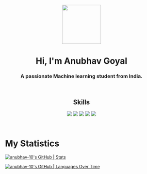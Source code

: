 <p align="center">
  <img style="width:8rem; height:auto" src="https://cdn.dribbble.com/users/1787323/screenshots/10091971/media/d43c019bfeff34be8816481e843ea8c1.png"/>
</p>

<h1 align="center">Hi, I'm Anubhav Goyal</h1>
<h3 font-size="20" align="center">A passionate Machine learning student from India.</h3>
<br>

<!-- <img align="right" alt="GIF" height="160px" src="https://media.giphy.com/media/du3J3cXyzhj75IOgvA/giphy.gif" />

- 👨‍💻 I
- 📚  I’m looking to collaborate on **Machine learning projects**
- 💪🏼 Future Goals: Get involved in the **WEB-3** Space

--- -->


<h2 align="center">
  <b>Skills</b>
</h2>
<p>
<div align="center">
  <img src="https://img.shields.io/badge/-Python-98b982?style=for-the-badge&logo=python&logoColor=98b982&labelColor=282828">
  <img src="https://img.shields.io/badge/javascript-%23323330.svg?style=for-the-badge&logo=javascript&logoColor=%23F7DF1E">
  <img src="https://img.shields.io/badge/TensorFlow-%23FF6F00.svg?style=for-the-badge&logo=TensorFlow&logoColor=white">
  <img src="https://img.shields.io/badge/-HTML-c58545?style=for-the-badge&logo=html5&logoColor=c58545&labelColor=282828">
  <img src="https://img.shields.io/badge/-CSS-d1a01f?style=for-the-badge&logo=css3&logoColor=d1a01f&labelColor=282828">
</div>
</p>

<br>

# My Statistics

[![anubhav-10's GitHub | Stats](https://stats.quine.sh/anubhav-10/github?theme=dark)](https://quine.sh)

[![anubhav-10's GitHub | Languages Over Time](https://stats.quine.sh/anubhav-10/languages-over-time?theme=dark)](https://quine.sh)